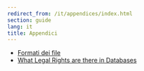```yaml
---
redirect_from: /it/appendices/index.html
section: guide
lang: it
title: Appendici
---
```


-   [Formati dei file](file-formats.html)
-   [What Legal Rights are there in Databases](what-legal-ip-rights-are-there-in-databases/)
